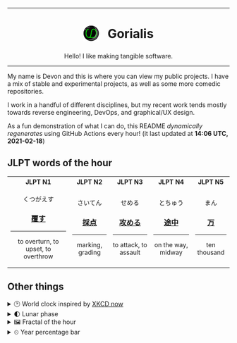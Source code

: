 ***

<h1 align="center">
<sub>
    <img src="readme/resources/avatar.png" height="36">
</sub>
&nbsp;
Gorialis
</h1>
<p align="center">
Hello! I like making tangible software.
</p>

***

My name is Devon and this is where you can view my public projects. I have a mix of stable and experimental projects, as well as some more comedic repositories.

I work in a handful of different disciplines, but my recent work tends mostly towards reverse engineering, DevOps, and graphical/UX design.

As a fun demonstration of what I can do, this README *dynamically regenerates* using GitHub Actions every hour! (it last updated at **14:06 UTC, 2021-02-18**)

<h2>JLPT words of the hour</h2>
<table>
    <tr>
        <th>JLPT N1</th>
        <th>JLPT N2</th>
        <th>JLPT N3</th>
        <th>JLPT N4</th>
        <th>JLPT N5</th>
    </tr>
    <tr>
        <td>
            <p align="center">くつがえす</p>
            <h3 align="center"><b><a href="https://jisho.org/search/%E8%A6%86%E3%81%99">覆す</a></b></h3>
            <hr>
            <p align="center">to overturn,<wbr> to upset,<wbr> to overthrow</p>
        </td>
        <td>
            <p align="center">さいてん</p>
            <h3 align="center"><b><a href="https://jisho.org/search/%E6%8E%A1%E7%82%B9">採点</a></b></h3>
            <hr>
            <p align="center">marking,<wbr> grading</p>
        </td>
        <td>
            <p align="center">せめる</p>
            <h3 align="center"><b><a href="https://jisho.org/search/%E6%94%BB%E3%82%81%E3%82%8B">攻める</a></b></h3>
            <hr>
            <p align="center">to attack,<wbr> to assault</p>
        </td>
        <td>
            <p align="center">とちゅう</p>
            <h3 align="center"><b><a href="https://jisho.org/search/%E9%80%94%E4%B8%AD">途中</a></b></h3>
            <hr>
            <p align="center">on the way,<wbr> midway</p>
        </td>
        <td>
            <p align="center">まん</p>
            <h3 align="center"><b><a href="https://jisho.org/search/%E4%B8%87">万</a></b></h3>
            <hr>
            <p align="center">ten thousand</p>
        </td>
    </tr>
</table>

<h2>Other things</h2>
<details>
<summary>🕑  World clock inspired by <a href="https://xkcd.com/now">XKCD now</a></summary>

> <img src="generated/now.png" width="512">

</details>
<details>
<summary>🌓 Lunar phase</summary>

The moon is approximately 25.23% through its phase (First Quarter).

</details>
<details>
<summary>&#x1f5bc; Fractal of the hour</summary>

> <img src="generated/fractal.png" width="512">

</details>
<details>
<summary>&#x23f2; Year percentage bar</summary>
<pre><code>2021 [██▁▁▁▁▁▁▁▁▁▁▁▁▁▁▁▁▁▁] 13.31%</code></pre>
</details>
